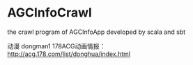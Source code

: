 # AGCInfoCrawl
the crawl program of AGCInfoApp developed by scala and sbt

动漫
dongman1 178ACG动画情报：http://acg.178.com/list/donghua/index.html



